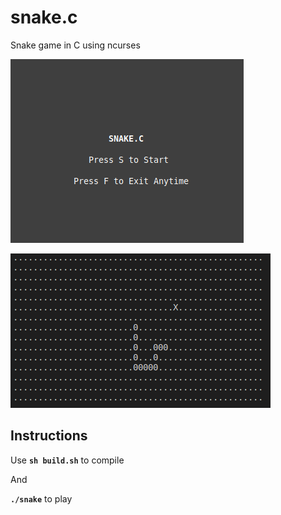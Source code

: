 # snake.c
Snake game in C using ncurses

![screenshot 1](./screencaps/0.png)

![screenshot 2](./screencaps/1.png)

## Instructions

Use **```sh build.sh```** to compile

And

**```./snake```** to play
